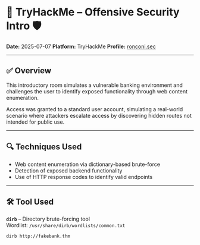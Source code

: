 # 🧠 TryHackMe – Offensive Security Intro 🛡️

**Date:** 2025-07-07
**Platform:** TryHackMe
**Profile:** [ronconi.sec](https://tryhackme.com/p/ronconi.sec)

---

## ✅ Overview 

This introductory room simulates a vulnerable banking environment and challenges the user to identify exposed functionality through web content enumeration.

Access was granted to a standard user account, simulating a real-world scenario where attackers escalate access by discovering hidden routes not intended for public use.

---

## 🔍 Techniques Used 

- Web content enumeration via dictionary-based brute-force
- Detection of exposed backend functionality
- Use of HTTP response codes to identify valid endpoints

---

## 🛠 Tool Used 

**`dirb`** – Directory brute-forcing tool  
Wordlist: `/usr/share/dirb/wordlists/common.txt`

```bash
dirb http://fakebank.thm
